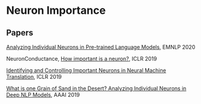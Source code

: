 # Neuron Importance

## Papers

[Analyzing Individual Neurons in Pre-trained Language Models](https://aclanthology.org/2020.emnlp-main.395.pdf), EMNLP 2020

NeuronConductance, [How important is a neuron?](http://arxiv.org/abs/1805.12233), ICLR 2019

[Identifying and Controlling Important Neurons in Neural Machine Translation](https://openreview.net/pdf?id=H1z-PsR5KX), ICLR 2019

[What is one Grain of Sand in the Desert? Analyzing Individual Neurons in Deep NLP Models](https://ojs.aaai.org/index.php/AAAI/article/view/4592/4470), AAAI 2019
